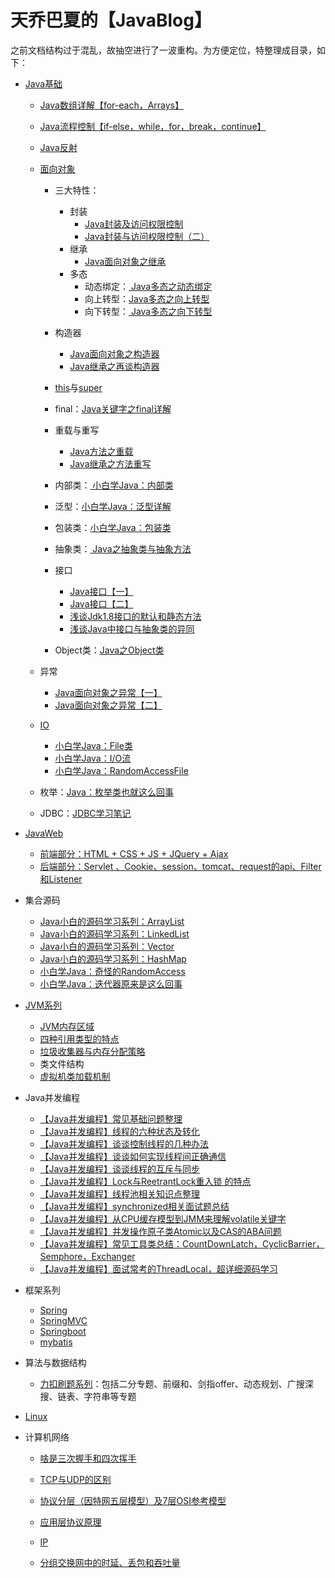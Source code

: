 # 天乔巴夏的【JavaBlog】

之前文档结构过于混乱，故抽空进行了一波重构。为方便定位，特整理成目录，如下：

- [Java基础](https://gitee.com/tqbx/JavaBlog/tree/master/Java%E5%9F%BA%E7%A1%80)
  - [Java数组详解【for-each，Arrays】](https://gitee.com/tqbx/JavaBlog/tree/master/Java%E5%9F%BA%E7%A1%80/%E6%95%B0%E7%BB%84)
  - [Java流程控制【if-else，while，for，break，continue】](https://gitee.com/tqbx/JavaBlog/tree/master/Java%E5%9F%BA%E7%A1%80/%E6%B5%81%E7%A8%8B%E6%8E%A7%E5%88%B6)
  - [Java反射](https://gitee.com/tqbx/JavaBlog/blob/master/Java%E5%9F%BA%E7%A1%80/%E5%8F%8D%E5%B0%84/Java%E7%9A%84%E5%8F%8D%E5%B0%84%E6%9C%BA%E5%88%B6.md)
  - [面向对象](https://gitee.com/tqbx/JavaBlog/tree/master/Java%E5%9F%BA%E7%A1%80/%E9%9D%A2%E5%90%91%E5%AF%B9%E8%B1%A1)
    
    - 三大特性：
      - 封装
        - [Java封装及访问权限控制](https://gitee.com/tqbx/JavaBlog/blob/master/Java%E5%9F%BA%E7%A1%80/%E9%9D%A2%E5%90%91%E5%AF%B9%E8%B1%A1/Java%E5%B0%81%E8%A3%85%E5%8F%8A%E8%AE%BF%E9%97%AE%E6%9D%83%E9%99%90%E6%8E%A7%E5%88%B6%EF%BC%88%E4%B8%80%EF%BC%89.md)
        - [ Java封装与访问权限控制（二）](https://gitee.com/tqbx/JavaBlog/blob/master/Java%E5%9F%BA%E7%A1%80/%E9%9D%A2%E5%90%91%E5%AF%B9%E8%B1%A1/Java%E5%B0%81%E8%A3%85%E5%8F%8A%E8%AE%BF%E9%97%AE%E6%9D%83%E9%99%90%E6%8E%A7%E5%88%B6%EF%BC%88%E4%BA%8C%EF%BC%89.md)
      - 继承
        - [Java面向对象之继承](https://gitee.com/tqbx/JavaBlog/blob/master/Java%E5%9F%BA%E7%A1%80/%E9%9D%A2%E5%90%91%E5%AF%B9%E8%B1%A1/Java%E9%9D%A2%E5%90%91%E5%AF%B9%E8%B1%A1%E4%B9%8B%E7%BB%A7%E6%89%BF.md)
      - 多态
        - 动态绑定：[ Java多态之动态绑定](https://gitee.com/tqbx/JavaBlog/blob/master/Java%E5%9F%BA%E7%A1%80/%E9%9D%A2%E5%90%91%E5%AF%B9%E8%B1%A1/Java%E5%A4%9A%E6%80%81%E4%B9%8B%E5%8A%A8%E6%80%81%E7%BB%91%E5%AE%9A.md)
        - 向上转型：[Java多态之向上转型](https://gitee.com/tqbx/JavaBlog/blob/master/Java%E5%9F%BA%E7%A1%80/%E9%9D%A2%E5%90%91%E5%AF%B9%E8%B1%A1/Java%E5%A4%9A%E6%80%81%E4%B9%8B%E5%90%91%E4%B8%8A%E8%BD%AC%E5%9E%8B.md)
        - 向下转型：[ Java多态之向下转型](https://gitee.com/tqbx/JavaBlog/blob/master/Java%E5%9F%BA%E7%A1%80/%E9%9D%A2%E5%90%91%E5%AF%B9%E8%B1%A1/Java%E5%A4%9A%E6%80%81%E4%B9%8B%E5%90%91%E4%B8%8B%E8%BD%AC%E5%9E%8B.md)
    - 构造器
      - [ Java面向对象之构造器](https://gitee.com/tqbx/JavaBlog/blob/master/Java%E5%9F%BA%E7%A1%80/%E9%9D%A2%E5%90%91%E5%AF%B9%E8%B1%A1/Java%E9%9D%A2%E5%90%91%E5%AF%B9%E8%B1%A1%E4%B9%8B%E6%9E%84%E9%80%A0%E5%99%A8.md)
      - [ Java继承之再谈构造器](https://gitee.com/tqbx/JavaBlog/blob/master/Java%E5%9F%BA%E7%A1%80/%E9%9D%A2%E5%90%91%E5%AF%B9%E8%B1%A1/Java%E7%BB%A7%E6%89%BF%E4%B9%8B%E5%86%8D%E8%B0%88%E6%9E%84%E9%80%A0%E5%99%A8.md)
    - [this](https://gitee.com/tqbx/JavaBlog/blob/master/Java%E5%9F%BA%E7%A1%80/%E9%9D%A2%E5%90%91%E5%AF%B9%E8%B1%A1/Java%E5%85%B3%E9%94%AE%E5%AD%97%E4%B9%8Bthis.md)与[super](https://gitee.com/tqbx/JavaBlog/blob/master/Java%E5%9F%BA%E7%A1%80/%E9%9D%A2%E5%90%91%E5%AF%B9%E8%B1%A1/Java%E4%B9%8Bsuper%E5%85%B3%E9%94%AE%E5%AD%97.md)
    - final：[Java关键字之final详解](https://gitee.com/tqbx/JavaBlog/blob/master/Java%E5%9F%BA%E7%A1%80/%E9%9D%A2%E5%90%91%E5%AF%B9%E8%B1%A1/Java%E5%85%B3%E9%94%AE%E5%AD%97%E4%B9%8Bfinal%E8%AF%A6%E8%A7%A3.md)
    - 重载与重写
      - [ Java方法之重载](https://gitee.com/tqbx/JavaBlog/blob/master/Java%E5%9F%BA%E7%A1%80/%E9%9D%A2%E5%90%91%E5%AF%B9%E8%B1%A1/Java%E6%96%B9%E6%B3%95%E4%B9%8B%E9%87%8D%E8%BD%BD.md)
      - [Java继承之方法重写](https://gitee.com/tqbx/JavaBlog/blob/master/Java%E5%9F%BA%E7%A1%80/%E9%9D%A2%E5%90%91%E5%AF%B9%E8%B1%A1/Java%E7%BB%A7%E6%89%BF%E4%B9%8B%E6%96%B9%E6%B3%95%E9%87%8D%E5%86%99.md)
    - 内部类：[ 小白学Java：内部类](https://gitee.com/tqbx/JavaBlog/blob/master/Java%E5%9F%BA%E7%A1%80/%E9%9D%A2%E5%90%91%E5%AF%B9%E8%B1%A1/%E5%B0%8F%E7%99%BD%E5%AD%A6Java%EF%BC%9A%E5%86%85%E9%83%A8%E7%B1%BB.md)
    - 泛型：[小白学Java：泛型详解](https://gitee.com/tqbx/JavaBlog/blob/master/Java%E5%9F%BA%E7%A1%80/%E9%9D%A2%E5%90%91%E5%AF%B9%E8%B1%A1/%E5%B0%8F%E7%99%BD%E5%AD%A6Java%EF%BC%9A%E6%B3%9B%E5%9E%8B%E8%AF%A6%E8%A7%A3.md)
    - 包装类：[小白学Java：包装类](https://gitee.com/tqbx/JavaBlog/blob/master/Java%E5%9F%BA%E7%A1%80/%E9%9D%A2%E5%90%91%E5%AF%B9%E8%B1%A1/%E5%B0%8F%E7%99%BD%E5%AD%A6Java%EF%BC%9A%E5%8C%85%E8%A3%85%E7%B1%BB.md)
    - 抽象类：[ Java之抽象类与抽象方法](https://gitee.com/tqbx/JavaBlog/blob/master/Java%E5%9F%BA%E7%A1%80/%E9%9D%A2%E5%90%91%E5%AF%B9%E8%B1%A1/Java%E4%B9%8B%E6%8A%BD%E8%B1%A1%E7%B1%BB%E4%B8%8E%E6%8A%BD%E8%B1%A1%E6%96%B9%E6%B3%95.md)
    - 接口
      - [Java接口【一】](https://gitee.com/tqbx/JavaBlog/blob/master/Java%E5%9F%BA%E7%A1%80/%E9%9D%A2%E5%90%91%E5%AF%B9%E8%B1%A1/Java%E9%9D%A2%E5%90%91%E5%AF%B9%E8%B1%A1%E4%B9%8B%E6%8E%A5%E5%8F%A3%EF%BC%88%E4%B8%80%EF%BC%89.md)
      - [Java接口【二】](https://gitee.com/tqbx/JavaBlog/blob/master/Java%E5%9F%BA%E7%A1%80/%E9%9D%A2%E5%90%91%E5%AF%B9%E8%B1%A1/Java%E9%9D%A2%E5%90%91%E5%AF%B9%E8%B1%A1%E4%B9%8B%E6%8E%A5%E5%8F%A3%EF%BC%88%E4%BA%8C%EF%BC%89.md)
      - [浅谈Jdk1.8接口的默认和静态方法](https://gitee.com/tqbx/JavaBlog/blob/master/Java%E5%9F%BA%E7%A1%80/%E9%9D%A2%E5%90%91%E5%AF%B9%E8%B1%A1/%E6%B5%85%E8%B0%88Java%E7%9A%84%E9%BB%98%E8%AE%A4%E5%92%8C%E9%9D%99%E6%80%81%E6%96%B9%E6%B3%95.md)
      - [ 浅谈Java中接口与抽象类的异同](https://gitee.com/tqbx/JavaBlog/blob/master/Java%E5%9F%BA%E7%A1%80/%E9%9D%A2%E5%90%91%E5%AF%B9%E8%B1%A1/%E6%B5%85%E8%B0%88Java%E4%B8%AD%E6%8E%A5%E5%8F%A3%E4%B8%8E%E6%8A%BD%E8%B1%A1%E7%B1%BB%E7%9A%84%E5%BC%82%E5%90%8C.md)
    
    - Object类：[Java之Object类](https://gitee.com/tqbx/JavaBlog/blob/master/Java%E5%9F%BA%E7%A1%80/%E9%9D%A2%E5%90%91%E5%AF%B9%E8%B1%A1/Java%E4%B9%8BObject%E7%B1%BB.md)
  - 异常
  
    - [ Java面向对象之异常【一】](https://gitee.com/tqbx/JavaBlog/blob/master/Java%E5%9F%BA%E7%A1%80/%E9%9D%A2%E5%90%91%E5%AF%B9%E8%B1%A1/Java%E9%9D%A2%E5%90%91%E5%AF%B9%E8%B1%A1%E4%B9%8B%E5%BC%82%E5%B8%B8%E3%80%90%E4%B8%80%E3%80%91.md)
    - [ Java面向对象之异常【二】](https://gitee.com/tqbx/JavaBlog/blob/master/Java%E5%9F%BA%E7%A1%80/%E9%9D%A2%E5%90%91%E5%AF%B9%E8%B1%A1/Java%E9%9D%A2%E5%90%91%E5%AF%B9%E8%B1%A1%E4%B9%8B%E5%BC%82%E5%B8%B8%E3%80%90%E4%BA%8C%E3%80%91.md)
  - [IO](https://gitee.com/tqbx/JavaBlog/tree/master/Java%E5%9F%BA%E7%A1%80/IO)
    - [ 小白学Java：File类](https://gitee.com/tqbx/JavaBlog/blob/master/Java%E5%9F%BA%E7%A1%80/IO/md/%E5%B0%8F%E7%99%BD%E5%AD%A6Java%EF%BC%9AFile%E7%B1%BB.md)
    - [ 小白学Java：I/O流](https://gitee.com/tqbx/JavaBlog/blob/master/Java%E5%9F%BA%E7%A1%80/IO/md/%E5%B0%8F%E7%99%BD%E5%AD%A6Java%EF%BC%9AIO%E6%B5%81.md)
    - [ 小白学Java：RandomAccessFile](https://gitee.com/tqbx/JavaBlog/blob/master/Java%E5%9F%BA%E7%A1%80/IO/md/%E5%B0%8F%E7%99%BD%E5%AD%A6Java%EF%BC%9ARandomAccessFile.md)
  - 枚举：[Java：枚举类也就这么回事](https://gitee.com/tqbx/JavaBlog/blob/master/Java%E5%9F%BA%E7%A1%80/%E6%9E%9A%E4%B8%BE%E7%B1%BB/md/Java%EF%BC%9A%E6%9E%9A%E4%B8%BE%E7%B1%BB%E4%B9%9F%E5%B0%B1%E8%BF%99%E4%B9%88%E5%9B%9E%E4%BA%8B.md)
  - JDBC：[JDBC学习笔记](https://gitee.com/tqbx/JavaBlog/tree/master/Java%E5%9F%BA%E7%A1%80/JDBC/md)
- [JavaWeb](https://gitee.com/tqbx/JavaBlog/tree/master/JavaWeb%E6%B1%87%E6%80%BB)
  - [前端部分：HTML + CSS + JS + JQuery + Ajax](https://gitee.com/tqbx/JavaBlog/tree/master/JavaWeb%E6%B1%87%E6%80%BB/%E5%89%8D%E7%AB%AF)
  - [后端部分：Servlet 、Cookie、session、tomcat、request的api、Filter和Listener ](https://gitee.com/tqbx/JavaBlog/tree/master/JavaWeb%E6%B1%87%E6%80%BB/%E5%90%8E%E7%AB%AF)
- 集合源码
  
  - [Java小白的源码学习系列：ArrayList](https://gitee.com/tqbx/JavaBlog/blob/master/%E9%9B%86%E5%90%88%E6%BA%90%E7%A0%81%E7%B3%BB%E5%88%97/md/ArrayList%E6%BA%90%E7%A0%81%E5%AD%A6%E4%B9%A0.md)
  - [Java小白的源码学习系列：LinkedList ](https://gitee.com/tqbx/JavaBlog/blob/master/%E9%9B%86%E5%90%88%E6%BA%90%E7%A0%81%E7%B3%BB%E5%88%97/md/LinkedList%20%E6%BA%90%E7%A0%81%E5%AD%A6%E4%B9%A0.md)
  - [Java小白的源码学习系列：Vector](https://gitee.com/tqbx/JavaBlog/blob/master/%E9%9B%86%E5%90%88%E6%BA%90%E7%A0%81%E7%B3%BB%E5%88%97/md/Vector%E6%BA%90%E7%A0%81%E5%AD%A6%E4%B9%A0.md)
  - [Java小白的源码学习系列：HashMap](https://gitee.com/tqbx/JavaBlog/blob/master/%E9%9B%86%E5%90%88%E6%BA%90%E7%A0%81%E7%B3%BB%E5%88%97/md/Hashmap%E6%BA%90%E7%A0%81%E5%AD%A6%E4%B9%A0.md)
  - [小白学Java：奇怪的RandomAccess](https://gitee.com/tqbx/JavaBlog/blob/master/%E9%9B%86%E5%90%88%E6%BA%90%E7%A0%81%E7%B3%BB%E5%88%97/md/%E5%B0%8F%E7%99%BD%E5%AD%A6Java%EF%BC%9A%E5%A5%87%E6%80%AA%E7%9A%84RandomAccess.md)
  - [小白学Java：迭代器原来是这么回事](https://gitee.com/tqbx/JavaBlog/blob/master/%E9%9B%86%E5%90%88%E6%BA%90%E7%A0%81%E7%B3%BB%E5%88%97/md/%E5%B0%8F%E7%99%BD%E5%AD%A6Java%EF%BC%9A%E8%BF%AD%E4%BB%A3%E5%99%A8%E5%8E%9F%E6%9D%A5%E6%98%AF%E8%BF%99%E4%B9%88%E5%9B%9E%E4%BA%8B.md)
- [JVM系列](https://gitee.com/tqbx/JavaBlog/tree/master/JVM%E7%B3%BB%E5%88%97)
  - [JVM内存区域](https://gitee.com/tqbx/JavaBlog/blob/master/%E9%9D%A2%E8%AF%95%E7%9B%B8%E5%85%B3/JVM/jvm%E5%86%85%E5%AD%98%E5%8C%BA%E5%9F%9F.md)
  - [四种引用类型的特点](https://gitee.com/tqbx/JavaBlog/blob/master/%E9%9D%A2%E8%AF%95%E7%9B%B8%E5%85%B3/JVM/%E5%9B%9B%E7%A7%8D%E5%BC%95%E7%94%A8%E7%B1%BB%E5%9E%8B%E7%9A%84%E7%89%B9%E7%82%B9.md)
  - [垃圾收集器与内存分配策略](https://gitee.com/tqbx/JavaBlog/blob/master/JVM%E7%B3%BB%E5%88%97/%E5%9E%83%E5%9C%BE%E6%94%B6%E9%9B%86%E5%99%A8%E4%B8%8E%E5%86%85%E5%AD%98%E5%88%86%E9%85%8D%E7%AD%96%E7%95%A5.md)
  - 类文件结构
  - [虚拟机类加载机制](https://gitee.com/tqbx/JavaBlog/blob/master/JVM%E7%B3%BB%E5%88%97/%E8%99%9A%E6%8B%9F%E6%9C%BA%E7%B1%BB%E5%8A%A0%E8%BD%BD%E6%9C%BA%E5%88%B6.md)
- Java并发编程
  - [【Java并发编程】常见基础问题整理](https://gitee.com/tqbx/JavaBlog/blob/master/%E9%9D%A2%E8%AF%95%E7%9B%B8%E5%85%B3/%E5%B9%B6%E5%8F%91/%E5%B9%B6%E5%8F%91%E5%9F%BA%E7%A1%80%E5%B8%B8%E8%A7%81%E9%9D%A2%E8%AF%95%E9%A2%98.md)
  - [【Java并发编程】线程的六种状态及转化](https://gitee.com/tqbx/JavaBlog/blob/master/%E5%A4%9A%E7%BA%BF%E7%A8%8B%E5%B9%B6%E5%8F%91/md/Java%EF%BC%9A%E7%BA%BF%E7%A8%8B%E7%9A%84%E5%85%AD%E7%A7%8D%E7%8A%B6%E6%80%81%E5%8F%8A%E8%BD%AC%E6%8D%A2.md)
  - [【Java并发编程】谈谈控制线程的几种办法](https://gitee.com/tqbx/JavaBlog/blob/master/%E5%A4%9A%E7%BA%BF%E7%A8%8B%E5%B9%B6%E5%8F%91/md/Java%EF%BC%9A%E8%B0%88%E8%B0%88%E6%8E%A7%E5%88%B6%E7%BA%BF%E7%A8%8B%E7%9A%84%E5%87%A0%E7%A7%8D%E5%8A%9E%E6%B3%95.md)
  - [【Java并发编程】谈谈如何实现线程间正确通信](https://gitee.com/tqbx/JavaBlog/blob/master/%E5%A4%9A%E7%BA%BF%E7%A8%8B%E5%B9%B6%E5%8F%91/md/Java%EF%BC%9A%E5%AE%9E%E7%8E%B0%E7%BA%BF%E7%A8%8B%E9%97%B4%E6%AD%A3%E7%A1%AE%E9%80%9A%E4%BF%A1.md)
  - [【Java并发编程】谈谈线程的互斥与同步](https://gitee.com/tqbx/JavaBlog/blob/master/%E5%A4%9A%E7%BA%BF%E7%A8%8B%E5%B9%B6%E5%8F%91/md/Java%EF%BC%9A%E7%BA%BF%E7%A8%8B%E5%AE%89%E5%85%A8%E4%B8%8E%E4%BA%92%E6%96%A5%E5%90%8C%E6%AD%A5.md)
  - [【Java并发编程】Lock与ReetrantLock重入锁 的特点](https://gitee.com/tqbx/JavaBlog/blob/master/%E5%A4%9A%E7%BA%BF%E7%A8%8B%E5%B9%B6%E5%8F%91/md/Java%EF%BC%9ALock%E4%B8%8EReentrantLock.md)
  - [【Java并发编程】线程池相关知识点整理](https://gitee.com/tqbx/JavaBlog/blob/master/%E9%9D%A2%E8%AF%95%E7%9B%B8%E5%85%B3/%E5%B9%B6%E5%8F%91/%E7%BA%BF%E7%A8%8B%E6%B1%A0%E7%9A%84%E7%9F%A5%E8%AF%86%E7%82%B9.md)
  - [【Java并发编程】synchronized相关面试题总结](https://gitee.com/tqbx/JavaBlog/blob/master/%E9%9D%A2%E8%AF%95%E7%9B%B8%E5%85%B3/%E5%B9%B6%E5%8F%91/synchronized.md)
  - [【Java并发编程】从CPU缓存模型到JMM来理解volatile关键字](https://gitee.com/tqbx/JavaBlog/blob/master/%E9%9D%A2%E8%AF%95%E7%9B%B8%E5%85%B3/%E5%B9%B6%E5%8F%91/volatile%E5%85%B3%E9%94%AE%E5%AD%97.md)
  - [【Java并发编程】并发操作原子类Atomic以及CAS的ABA问题](https://gitee.com/tqbx/JavaBlog/blob/master/%E9%9D%A2%E8%AF%95%E7%9B%B8%E5%85%B3/%E5%B9%B6%E5%8F%91/Atomic%E5%8E%9F%E5%AD%90%E7%B1%BB.md)
  - [【Java并发编程】常见工具类总结：CountDownLatch，CyclicBarrier，Semphore，Exchanger](https://gitee.com/tqbx/JavaBlog/blob/master/%E9%9D%A2%E8%AF%95%E7%9B%B8%E5%85%B3/%E5%B9%B6%E5%8F%91/Java%E4%B8%AD%E7%9A%84%E5%B9%B6%E5%8F%91%E5%B7%A5%E5%85%B7%E7%B1%BB.md)
  - [【Java并发编程】面试常考的ThreadLocal，超详细源码学习](https://www.cnblogs.com/summerday152/p/13735612.html)
- 框架系列
  - [Spring](https://gitee.com/tqbx/JavaBlog/tree/master/%E6%A1%86%E6%9E%B6%E7%B3%BB%E5%88%97/Spring/md)
  - [SpringMVC](https://gitee.com/tqbx/JavaBlog/tree/master/%E6%A1%86%E6%9E%B6%E7%B3%BB%E5%88%97/springmvc/md)
  - [Springboot](https://gitee.com/tqbx/JavaBlog/tree/master/%E6%A1%86%E6%9E%B6%E7%B3%BB%E5%88%97/springboot)
  - [mybatis](https://gitee.com/tqbx/JavaBlog/tree/master/%E6%A1%86%E6%9E%B6%E7%B3%BB%E5%88%97/mybatis)
- 算法与数据结构
  
  - [力扣刷题系列](https://gitee.com/tqbx/JavaBlog/tree/master/%E5%8A%9B%E6%89%A3%E5%88%B7%E9%A2%98%E7%B3%BB%E5%88%97/%E5%89%91%E6%8C%87offer%E7%B3%BB%E5%88%97)：包括二分专题、前缀和、剑指offer、动态规划、广搜深搜、链表、字符串等专题
- [Linux](https://gitee.com/tqbx/JavaBlog/tree/master/linux%E5%AD%A6%E4%B9%A0%E7%B3%BB%E5%88%97)
- 计算机网络
  
  - [啥是三次握手和四次挥手](https://gitee.com/tqbx/JavaBlog/blob/master/%E8%AE%A1%E7%AE%97%E6%9C%BA%E7%BD%91%E7%BB%9C/%E4%B8%89%E6%AC%A1%E6%8F%A1%E6%89%8B%E4%B8%8E%E5%9B%9B%E6%AC%A1%E6%8C%A5%E6%89%8B.md)
  - [ TCP与UDP的区别](https://gitee.com/tqbx/JavaBlog/blob/master/%E8%AE%A1%E7%AE%97%E6%9C%BA%E7%BD%91%E7%BB%9C/TCP%E5%92%8CUDP%E7%9A%84%E5%8C%BA%E5%88%AB.md)
  - [ 协议分层（因特网五层模型）及7层OSI参考模型](https://gitee.com/tqbx/JavaBlog/blob/master/%E8%AE%A1%E7%AE%97%E6%9C%BA%E7%BD%91%E7%BB%9C/%E5%8D%8F%E8%AE%AE%E5%88%86%E5%B1%82%E5%8F%8Aosi%E6%A8%A1%E5%9E%8B.md)
  
  - [ 应用层协议原理](https://gitee.com/tqbx/JavaBlog/blob/master/%E8%AE%A1%E7%AE%97%E6%9C%BA%E7%BD%91%E7%BB%9C/%E5%BA%94%E7%94%A8%E5%B1%82%E5%8D%8F%E8%AE%AE%E5%8E%9F%E7%90%86%EF%BC%88%E4%B8%80%EF%BC%89.md)
  - [IP](https://gitee.com/tqbx/JavaBlog/blob/master/%E8%AE%A1%E7%AE%97%E6%9C%BA%E7%BD%91%E7%BB%9C/IP%E5%AD%A6%E4%B9%A0%E7%AC%94%E8%AE%B0.md)
  - [ 分组交换网中的时延、丢包和吞吐量](https://gitee.com/tqbx/JavaBlog/blob/master/%E8%AE%A1%E7%AE%97%E6%9C%BA%E7%BD%91%E7%BB%9C/%E5%88%86%E7%BB%84%E4%BA%A4%E6%8D%A2%E7%BD%91%E4%B8%AD%E7%9A%84%E6%97%B6%E5%BB%B6%EF%BC%8C%E4%B8%A2%E5%8C%85%E5%92%8C%E5%90%9E%E5%90%90%E9%87%8F.md)